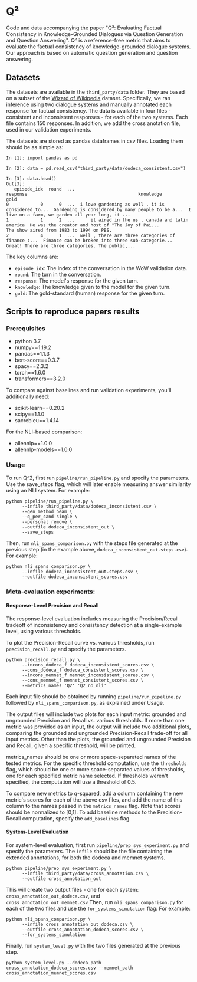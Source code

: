 # Q²

Code and data accompanying the paper "Q²: Evaluating Factual Consistency in Knowledge-Grounded Dialogues via Question Generation and Question Answering".
Q² is a reference-free metric that aims to evaluate the factual consistency of knowledge-grounded dialogue systems.
Our approach is based on automatic question generation and question answering.

## Datasets

The datasets are available in the `third_party/data` folder.
They are based on a subset of the [Wizard of Wikipedia](https://parl.ai/projects/wizard_of_wikipedia/) dataset.
Specifically, we ran inference using two dialogue systems and manually annotated each response for factual consistency. 
The data is available in four files - consistent and inconsistent responses - for each of the two systems. Each file contains 150 responses.
In addition, we add the cross anotation file, used in our validation experiments.

The datasets are stored as pandas dataframes in csv files. Loading them should be as simple as:

```
In [1]: import pandas as pd

In [2]: data = pd.read_csv("third_party/data/dodeca_consistent.csv")

In [3]: data.head()
Out[3]:
   episode_idx  round  ...                                           response                                          knowledge                                               gold
0            0      0  ...  i love gardening as well . it is considered to...  Gardening is considered by many people to be a...  I live on a farm, we garden all year long, it ...
1            1      2  ...      it aired in the us , canada and latin america  He was the creator and host of "The Joy of Pai...           The show aired from 1983 to 1994 on PBS.
2            4      1  ...  well , there are three categories of finance :...  Finance can be broken into three sub-categorie...  Great! There are three categories. The public,...

```

The key columns are:
- `episode_idx`: The index of the conversation in the WoW validation data.
- `round`: The turn in the conversation.
- `response`: The model's response for the given turn.
- `knowledge`: The knowledge given to the model for the given turn.
- `gold`: The gold-standard (human) response for the given turn.

## Scripts to reproduce papers results

### Prerequisites
* python 3.7
* numpy==1.19.2
* pandas==1.1.3
* bert-score==0.3.7
* spacy==2.3.2
* torch==1.6.0
* transformers==3.2.0

To compare against baselines and run validation experiments, you'll additionally need:
* scikit-learn==0.20.2
* scipy==1.1.0
* sacrebleu==1.4.14

For the NLI-based comparison:
* allennlp==1.0.0
* allennlp-models==1.0.0



### Usage
To run Q^2, first run `pipeline/run_pipeline.py` and specify the parameters. 
Use the save_steps flag, which will later enable measuring answer similarity using an NLI system.
For example:
```
python pipeline/run_pipeline.py \
      --infile third_party/data/dodeca_inconsistent.csv \
      --gen_method beam \
      --q_per_cand single \
      --personal remove \
      --outfile dodeca_inconsistent_out \
      --save_steps
```

Then, run `nli_spans_comparison.py` with the steps file generated at the previous step (in the example above, 
`dodeca_inconsistent_out.steps.csv`). 
For example:
```
python nli_spans_comparison.py \
      --infile dodeca_inconsistent_out.steps.csv \
      --outfile dodeca_inconsistent_scores.csv
```


### Meta-evaluation experiments:

#### Response-Level Precision and Recall

The response-level evaluation includes measuring the Precision/Recall tradeoff of inconsistency and consistency 
detection at a single-example level, using various thresholds.

To plot the Precision-Recall curve vs. various thresholds, run `precision_recall.py` and specify the parameters.
```
python precision_recall.py \
      --incons_dodeca_f dodeca_inconsistent_scores.csv \
      --cons_dodeca_f dodeca_consistent_scores.csv \
	  --incons_memnet_f memnet_inconsistent_scores.csv \
      --cons_memnet_f memnet_consistent_scores.csv \
      --metrics_names 'Q2' 'Q2_no_nli'
```
Each input file should be obtained by running `pipeline/run_pipeline.py` followed by `nli_spans_comparison.py`, as 
explained under Usage.

The output files will include two plots for each input metric: grounded and ungrounded Precision and Recall vs. various 
thresholds. If more than one metric was provided as an input, the output will include two additional plots, comparing 
the grounded and ungrounded Precision-Recall trade-off for all input metrics. Other than the plots, the grounded and 
ungrounded Precision and Recall, given a specific threshold, will be printed.

metrics_names should be one or more space-separated names of the tested metrics.
For the specific threshold computation, use the `thresholds` flag, which should be one or more space-separated values of 
thresholds, one for each specified metric name selected. If thresholds weren't specified, the computation will use a 
threshold of 0.5.

To compare new metrics to q-squared, add a column containing the new metric's scores for each of the above csv files,
and add the name of this column to the names passed in the `metrics_names` flag. Note that scores should be normalized
to [0,1].
To add baseline methods to the Precision-Recall computation, specify the `add_baselines` flag.

#### System-Level Evaluation

For system-level evaluation, first run `pipeline/prep_sys_experiment.py` and specify the parameters.
The `infile` should be the file containing the extended annotations, for both the dodeca and memnet systems.
```
python pipeline/prep_sys_experiment.py \
      --infile third_party/data/cross_annotation.csv \
      --outfile cross_annotation_out
```

This will create two output files - one for each system: `cross_annotation_out_dodeca.csv`, and  
`cross_annotation_out_memnet.csv`
Then, run `nli_spans_comparison.py` for each of the two files and use the `for_systems_simulation` flag:
For example:
```
python nli_spans_comparison.py \
      --infile cross_annotation_out_dodeca.csv \
      --outfile cross_annotation_dodeca_scores.csv \
      --for_systems_simulation
```

Finally, run `system_level.py` with the two files generated at the previous step.
```
python system_level.py --dodeca_path cross_annotation_dodeca_scores.csv --memnet_path cross_annotation_memnet_scores.csv
```


